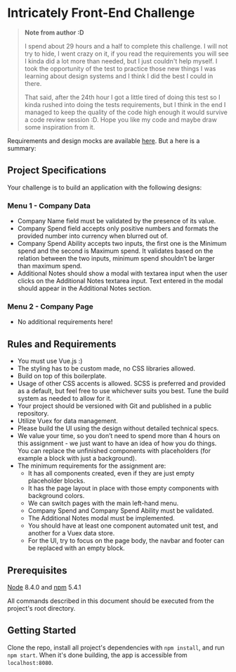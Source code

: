 # Intricately Front-End Challenge

> **Note from author :D**
>
> I spend about 29 hours and a half to complete this challenge. I will not try to hide, I went crazy on it, if you read the requirements you will see I kinda did a lot more than needed, but I just couldn't help myself. I took the opportunity of the test to practice those new things I was learning about design systems and I think I did the best I could in there.
> 
> That said, after the 24th hour I got a little tired of doing this test so I kinda rushed into doing the tests requirements, but I think in the end I managed to keep the quality of the code high enough it would survive a code review session :D. Hope you like my code and maybe draw some inspiration from it.

Requirements and design mocks are available [here](https://docs.google.com/document/d/1B3ofnK0Nc2Dawtpj1fLky9ekzqjjri_EjDXQv8Nmpiw/edit#heading=h.rmoqo627p0vn). But a here is a summary:
## Project Specifications
Your challenge is to build an application with the following designs:

### Menu 1 - Company Data

- Company Name field must be validated by the presence of its value.
- Company Spend field accepts only positive numbers and formats the provided number into currency when blurred out of.
- Company Spend Ability accepts two inputs, the first one is the Minimum spend and the second is Maximum spend. It validates based on the relation between the two inputs, minimum spend shouldn’t be larger than maximum spend.
- Additional Notes should show a modal with textarea input when the user clicks on the Additional Notes textarea input. Text entered in the modal should appear in the Additional Notes section.

### Menu 2 - Company Page
- No additional requirements here!

## Rules and Requirements
- You must use Vue.js :)
- The styling has to be custom made, no CSS libraries allowed.
- Build on top of this boilerplate.
- Usage of other CSS accents is allowed. SCSS is preferred and provided as a default, but feel free to use whichever suits you best. Tune the build system as needed to allow for it.
- Your project should be versioned with Git and published in a public repository.
- Utilize Vuex for data management.
- Please build the UI using the design without detailed technical specs.
- We value your time, so you don’t need to spend more than 4 hours on this assignment - we just want to have an idea of how you do things. You can replace the unfinished components with placeholders (for example a block with just a background).
- The minimum requirements for the assignment are:
  - It has all components created, even if they are just empty placeholder blocks.
  - It has the page layout in place with those empty components with background colors.
  - We can switch pages with the main left-hand menu.
  - Company Spend and Company Spend Ability must be validated.
  - The Additional Notes modal must be implemented.
  - You should have at least one component automated unit test, and another for a Vuex data store.
  - For the UI, try to focus on the page body, the navbar and footer can be replaced with an empty block.

## Prerequisites

[Node](https://nodejs.org/en/) 8.4.0 and [npm](https://www.npmjs.com/get-npm) 5.4.1

All commands described in this document should be executed from the project's root directory.

## Getting Started

Clone the repo, install all project's dependencies with `npm install`, and run `npm start`. When it's done building, the app is accessible from `localhost:8080`.
